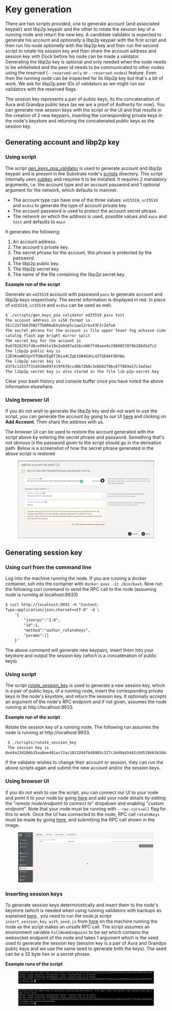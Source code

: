 # Key generation

There are two scripts provided, one to generate account (and associated keypair) and libp2p keypair and the other to rotate the session key of a running node and return the new key. A candidate validator is expected to generate his account and _optionally_ a libp2p keypair with the first script and then run his node _optionally_ with the libp2p key and then run the second script to rotate his session key and then share the account address and session key with Dock before his node can be made a validator.\
Generating the libp2p key is optional and only needed when the node needs to be whitelisted and the peer id needs to be communicated to other nodes using the _reserved_ (`--reserved-only` or `--reserved-nodes`) feature. Even then the running node can be inspected for its libp2p key but that's a bit of work. We ask for libp2p peer IDs of validators as we might run our validators with the reserved flags.

The session key represents a pair of public keys, its the concatenation of Aura and Grandpa public keys (as we are a proof of Authority for now). You can generate new session keys with the script or the UI and that results in the creation of 2 new keypairs, inserting the corresponding private keys in the node's keystore and returning the concatenated public keys as the session key.

## Generating account and libp2p key

### Using script

The script [gen\_keys\_poa\_validator](https://github.com/docknetwork/dock-substrate/blob/master/scripts/gen\_keys\_poa\_validator) is used to generate account and libp2p keypair and is present in the Substrate node's [scripts](https://github.com/docknetwork/dock-substrate/tree/poa-1/scripts) directory. This script internally uses [subkey](https://substrate.dev/docs/en/knowledgebase/integrate/subkey) and requires it to be installed. It requires 2 mandatory arguments, i.e. the account type and an account password and 1 optional argument for the network, which defaults to mainnet.

* The account type can have one of the three values: `ed25519`, `sr25519` and `ecdsa` to generate the type of account private key.
* The account password is used to protect the account secret phrase.
* The network on which the address is used, possible values and `main` and `test` and defaults to `main`

It generates the following:

1. An account address.
2. The account's private key.
3. The secret phrase for the account, this phrase is protected by the password.
4. The libp2p public key.
5. The libp2p secret key.
6. The name of the file containing the libp2p secret key.

**Example run of the script**

Generate an `ed25519` account with password `pass` to generate account and libp2p keys respectively. The secret information is displayed in red. In place of `ed25519`, `sr25519` and `ecdsa` can be used as well.

```
$ ./scripts/gen_keys_poa_validator ed25519 pass test
The account address in ss58 format is 5EiCZUY3G6JhN2TTb6R6wEXvbhnp5ciww12rbxX3FJrZefob
The secret phrase for the account is file upper fever fog achieve side catalog flash age bright mirror split
The secret key for the account is 0x67826291fd8ce9941e19e2e0d97ad16cd467f40aee9c29898570f9b28645d7c2
The libp2p public key is 12D3KooWSYpVtTUNoFEgRTZHia4CZqb1GN4GdnL4ZfUEAkFdkhWa
The libp2p secret key is d375c12537f31d419e09f419f6f8ccd8b72b0c3e8b82f0bc87f869a17c3ad1ec
The libp2p secret key is also stored in the file lib-p2p-secret.key
```

Clear your bash history and console buffer once you have noted the above information elsewhere.

### Using browser UI

If you do not wish to generate the libp2p key and do not want to use the script, you can generate the account by going to our UI [here](https://fe.dock.io/#/accounts) and clicking on **Add Account**. Then share the address with us.

The browser UI can be used to restore the account generated with the script above by entering the secret phrase and password. Something that's not obvious is the password given to the script should go in the derivation path. Below is a screenshot of how the secret phrase generated in the above script is restored

<figure><img src="../../../.gitbook/assets/account-creation.png" alt=""><figcaption></figcaption></figure>

## Generating session key

### Using curl from the command line

Log into the machine running the node. If you are running a docker container, ssh into the container with `docker exec -it /bin/bash`. Now run the following curl command to send the RPC call to the node (assuming node is running at localhost:9933)

```
$ curl http://localhost:9933 -H "Content-Type:application/json;charset=utf-8" -d \
    '{
        "jsonrpc":"2.0",
        "id":1,
        "method":"author_rotateKeys",
        "params":[]
    }'

```

The above command will generate new keypairs, insert them into your keystore and output the session key (which is a concatenation of public keys).

### Using script

The script [rotate\_session\_key](https://github.com/docknetwork/dock-substrate/blob/master/scripts/rotate\_session\_key) is used to generate a new session key, which is a pair of public keys, of a running node, insert the corresponding private keys in the node's keystore, and return the session key. It optionally accepts an argument of the node's RPC endpoint and if not given, assumes the node running at http://localhost:9933.

**Example run of the script**

Rotate the session key of a running node. The following run assumes the node is running at http://localhost:9933.

```
 $ ./scripts/rotate_session_key
 The session key is 0xd4a23d286b25aa8ee401acf2ac10232047b40905c327c3dd9ab5442cb9539663b1bb339873b201d3995c88bb1e8f6983878be18ae65abce4cc41ef0de01fa8ae
```

If the validator wishes to change their account or session, they can run the above scripts again and submit the new account and/or the session keys.

### Using browser UI

If you do not wish to use the script, you can connect our UI to your node and point it to your node by going [here](https://fe.dock.io/#/settings) and add your node details by editing the "_remote node/endpoint to connect to_" dropdown and enabling "_custom endpoint_". Note that your node must be running with `--rpc-cors=all` flag for this to work. Once the UI has connected to the node, RPC call `rotateKeys` must be made by going [here](https://fe.dock.io/#/toolbox), and submitting the RPC call shown in the image.

<figure><img src="../../../.gitbook/assets/rotate_keys.png" alt=""><figcaption></figcaption></figure>

### Inserting session keys

To generate session keys deterministically and insert them to the node's keystore (which is needed when using running validators with backups as explained [here](../deployment.md) , you need to run the node.js script `insert_session_key_with_seed.js` from [here](https://github.com/docknetwork/sdk/blob/poa-1/scripts/insert\_session\_key\_with\_seed.js) on the machine running the node as the script makes an unsafe RPC call. The script assumes an environment variable `FullNodeEndpoint` to be set which contains the websocket endpoint of the node and takes 1 argument which is the seed used to generate the session key (session key is a pair of Aura and Grandpa public keys and we use the same seed to generate both the keys). The seed can be a 32 byte hex or a secret phrase.

**Example runs of the script**

<figure><img src="../../../.gitbook/assets/session_key_seed.png" alt=""><figcaption></figcaption></figure>

<figure><img src="../../../.gitbook/assets/session_key_phrase.png" alt=""><figcaption></figcaption></figure>
